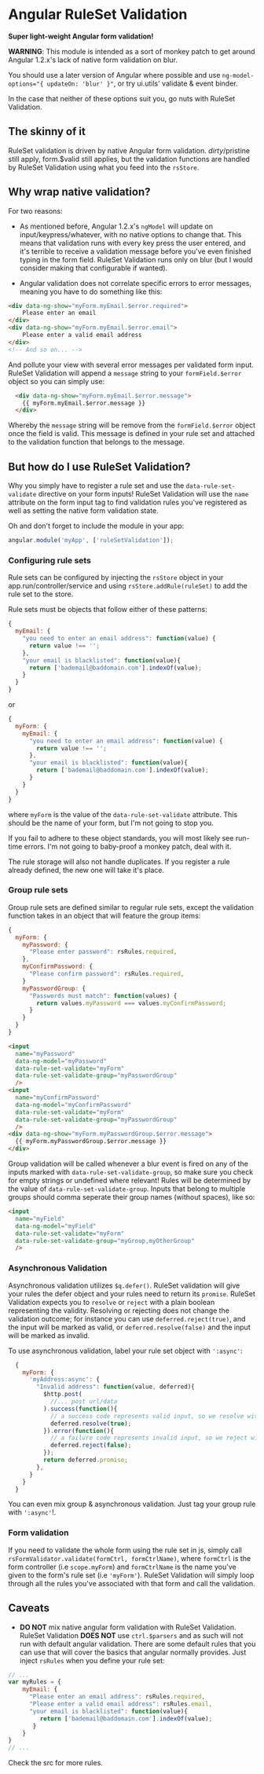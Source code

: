 # Angular RuleSet Validation

**Super light-weight Angular form validation!**

**WARNING**: This module is intended as a sort of monkey patch to get around Angular 1.2.x's lack of native form validation on blur.

You should use a later version of Angular where possible and use `ng-model-options="{ updateOn: 'blur' }"`, or try ui.utils' validate & event binder.

In the case that neither of these options suit you, go nuts with RuleSet Validation.

## The skinny of it

RuleSet validation is driven by native Angular form validation. $dirty/$pristine still apply, form.$valid still applies, but the validation functions are handled by RuleSet Validation using what you feed into the `rsStore`.

## Why wrap native validation?

For two reasons:

  - As mentioned before, Angular 1.2.x's `ngModel` will update on input/keypress/whatever, with no native options to change that. This means that validation runs with every key press the user entered, and it's terrible to receive a validation message before you've even finished typing in the form field. RuleSet Validation runs only on blur (but I would consider making that configurable if wanted).

  - Angular validation does not correlate specific errors to error messages, meaning you have to do something like this:

  ```html
  <div data-ng-show="myForm.myEmail.$error.required">
      Please enter an email
  </div>
  <div data-ng-show="myForm.myEmail.$error.email">
      Please enter a valid email address
  </div>
  <!-- And so on... -->
  ```

  And pollute your view with several error messages per validated form input. RuleSet Validation will append a `message` string to your `formField.$error`
  object so you can simply use:

  ```html
    <div data-ng-show="myForm.myEmail.$error.message">
      {{ myForm.myEmail.$error.message }}
    </div>
  ```

  Whereby the `message` string will be remove from the `formField.$error` object once the field is valid. This message is defined in your rule set and attached to the validation function that belongs to the message.
  
## But how do I use RuleSet Validation?
  
  Why you simply have to register a rule set and use the `data-rule-set-validate` directive on your form inputs! RuleSet Validation will use the `name` attribute
  on the form input tag to find validation rules you've registered as well as setting the native form validation state.
  
  Oh and don't forget to include the module in your app:
  
  ```javascript
  angular.module('myApp', ['ruleSetValidation']);
  ```
  
### Configuring rule sets
  
  Rule sets can be configured by injecting the `rsStore` object in your app.run/controller/service and using `rsStore.addRule(ruleSet)` to add the rule set to the store.
  
  Rule sets must be objects that follow either of these patterns:
  
  ```javascript
  {
    myEmail: {
      "you need to enter an email address": function(value) {
        return value !== '';
      },
      "your email is blacklisted": function(value){
        return ['bademail@baddomain.com'].indexOf(value);
      }
    }
  }
  ```
  or
  
  ```javascript
  {
    myForm: {
      myEmail: {
        "you need to enter an email address": function(value) {
          return value !== '';
        },
        "your email is blacklisted": function(value){
          return ['bademail@baddomain.com'].indexOf(value);
        }
      }
    }
  }
  ```
  where `myForm` is the value of the `data-rule-set-validate` attribute. This should be the name of your form, but I'm not going to stop you.
  
  If you fail to adhere to these object standards, you will most likely see run-time errors. I'm not going to baby-proof a monkey patch, deal with it.
  
  The rule storage will also not handle duplicates. If you register a rule already defined, the new one will take it's place.

### Group rule sets

  Group rule sets are defined similar to regular rule sets, except the validation function takes in an object that will feature the group items:
  
  ```javascript
  {
    myForm: {
      myPassword: {
        "Please enter password": rsRules.required,
      },
      myConfirmPassword: {
        "Please confirm password": rsRules.required,
      }
      myPasswordGroup: {
        "Passwords must match": function(values) {
          return values.myPassword === values.myConfirmPassword;
        }
      }
    }
  }
  ```
  
  ```html
  <input 
    name="myPassword"
    data-ng-model="myPassword"
    data-rule-set-validate="myForm"
    data-rule-set-validate-group="myPasswordGroup"
    />
  <input 
    name="myConfirmPassword"
    data-ng-model="myConfirmPassword"
    data-rule-set-validate="myForm"
    data-rule-set-validate-group="myPasswordGroup"
    />
  <div data-ng-show="myForm.myPasswordGroup.$error.message">
    {{ myForm.myPasswordGroup.$error.message }}
  </div>
  ```
  
  Group validation will be called whenever a blur event is fired on any of the inputs marked with `data-rule-set-validate-group`, so make sure you check for empty strings or undefined where relevant! Rules will be determined by the value of `data-rule-set-validate-group`. Inputs that belong to multiple groups should comma seperate their group names (without spaces), like so:
  
  ```html
  <input 
    name="myField"
    data-ng-model="myField"
    data-rule-set-validate="myForm"
    data-rule-set-validate-group="myGroup,myOtherGroup"
    />
  
  ```
  
### Asynchronous Validation
  Asynchronous validation utilizes `$q.defer()`. RuleSet validation will give your rules the defer object and your rules need to return its `promise`. RuleSet Validation expects you to `resolve` or `reject` with a plain boolean representing the validity. Resolving or rejecting does not change the validation outcome; for instance you can use `deferred.reject(true)`, and the input will be marked as valid, or `deferred.resolve(false)` and the input will be marked as invalid.
  
  To use asynchronous validation, label your rule set object with `':async'`:
  
```javascript
  {
    myForm: {
      'myAddress:async': {
        "Invalid address": function(value, deferred){
          $http.post(
            //... post url/data
          ).success(function(){
            // a success code represents valid input, so we resolve with 'true'
            deferred.resolve(true);
          }).error(function(){
            // a failure code represents invalid input, so we reject with 'false'
            deferred.reject(false);
          });
          return deferred.promise;
        },
      }
    }
  }
  ```
  
  You can even mix group & asynchronous validation. Just tag your group rule with `':async'`!.
  
### Form validation
  
  If you need to validate the whole form using the rule set in js, simply call `rsFormValidator.validate(formCtrl, formCtrlName)`, where `formCtrl` is the form controller (i.e `scope.myForm`) and `formCtrlName` is the name you've given to the form's rule set (i.e `'myForm'`). RuleSet Validation will simply loop through all the rules you've associated with that form and call the validation.
  
## Caveats

 - **DO NOT** mix native angular form validation with RuleSet Validation. RuleSet Validation **DOES NOT** use `ctrl.$parsers` and as such will not run with default angular validation.
 There are some default rules that you can use that will cover the basics that angular normally provides. Just inject `rsRules` when you define your rule set:
 
 ```javascript
 // ...
 var myRules = {
     myEmail: {
       "Please enter an email address": rsRules.required,
       "Please enter a valid email address": rsRules.email,
       "your email is blacklisted": function(value){
          return ['bademail@baddomain.com'].indexOf(value);
        }
     }
 }
 // ...
 ```
 Check the src for more rules.
 
